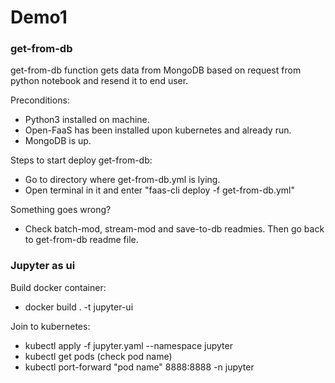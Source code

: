 


# Demo1



### get-from-db

get-from-db function gets data from MongoDB based on request from python notebook and resend it to end user.

Preconditions:
* Python3 installed on machine.
* Open-FaaS has been installed upon kubernetes and already run.
* MongoDB is up.

Steps to start deploy get-from-db:
* Go to directory where get-from-db.yml is lying. 
* Open terminal in it and enter "faas-cli deploy -f get-from-db.yml"

Something goes wrong?
* Check batch-mod, stream-mod and save-to-db readmies. Then go back to get-from-db readme file.



### Jupyter as ui

Build docker container:
* docker build . -t jupyter-ui

Join to kubernetes:
* kubectl apply -f jupyter.yaml --namespace jupyter
* kubectl get pods (check pod name)
* kubectl port-forward "pod name" 8888:8888 -n jupyter
